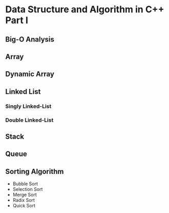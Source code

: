 # Data Structure and Algorithm in C++ Part I

## Big-O Analysis



## Array



## Dynamic Array


## Linked List

### Singly Linked-List
### Double Linked-List

## Stack


## Queue

## Sorting Algorithm
- Bubble Sort
- Selection Sort
- Merge Sort
- Radix Sort
- Quick Sort

